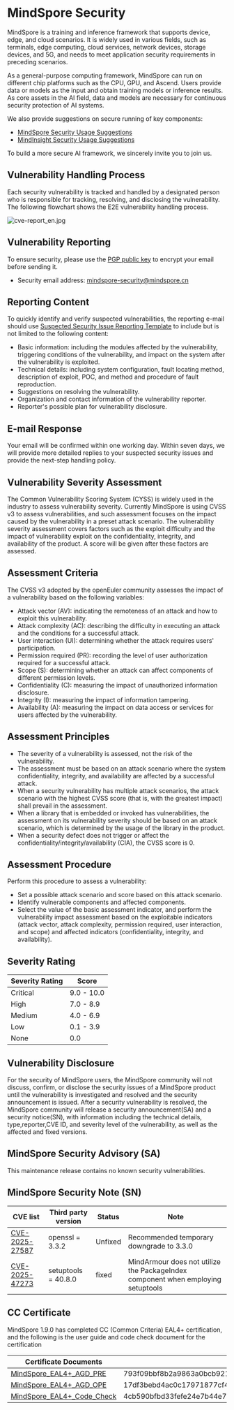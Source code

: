 # MindSpore Security

MindSpore is a training and inference framework that supports device, edge, and cloud scenarios. It is widely used in various fields, such as terminals, edge computing, cloud services, network devices, storage devices, and 5G, and needs to meet application security requirements in preceding scenarios.

As a general-purpose computing framework, MindSpore can run on different chip platforms such as the CPU, GPU, and Ascend. Users provide data or models as the input and obtain training models or inference results. As core assets in the AI field, data and models are necessary for continuous security protection of AI systems.

We also provide suggestions on secure running of key components:

+ [MindSpore Security Usage Suggestions](https://gitee.com/mindspore/mindspore/blob/master/SECURITY.md)
+ [MindInsight Security Usage Suggestions](https://gitee.com/mindspore/mindinsight/blob/master/SECURITY.md)

To build a more secure AI framework, we sincerely invite you to join us.

## Vulnerability Handling Process

Each security vulnerability is tracked and handled by a designated person  who is responsible for tracking, resolving, and disclosing the vulnerability. The following flowchart shows the E2E vulnerability handling process.

![cve-report_en.jpg](https://gitee.com/mindspore/community/raw/master/security/resource/cve-report_en.jpg)

## Vulnerability Reporting

To ensure security, please use the [PGP public key](https://gitee.com/mindspore/community/blob/master/security/public_key_securities.asc) to encrypt your email before sending it.

+ Security email address: mindspore-security@mindspore.cn

## Reporting Content

To quickly identify and verify suspected vulnerabilities, the reporting e-mail should use [Suspected Security Issue Reporting Template](https://gitee.com/mindspore/community/blob/master/security/template/report-template_en.md) to include but is not limited to the following content:

+ Basic information: including the modules affected by the vulnerability, triggering conditions of the vulnerability, and impact on the system after the vulnerability is exploited.
+ Technical details: including system configuration, fault locating method, description of exploit, POC, and method and procedure of fault reproduction.
+ Suggestions on resolving the vulnerability.
+ Organization and contact information of the vulnerability reporter.
+ Reporter's possible plan for vulnerability disclosure.

## E-mail Response

Your email will be confirmed within one working day. Within seven days, we will provide more detailed replies to your suspected security issues and provide the next-step handling policy.

## Vulnerability Severity Assessment

The Common Vulnerability Scoring System (CYSS) is widely used in the industry to assess vulnerability severity. Currently MindSpore is using CVSS v3 to assess vulnerabilities, and such assessment focuses on the impact caused by the vulnerability in a preset attack scenario. The vulnerability severity assessment covers factors such as the exploit difficulty and the impact of vulnerability exploit on the confidentiality, integrity, and availability of the product. A score will be given after these factors are assessed.

## Assessment Criteria

The CVSS v3 adopted by the openEuler community assesses the impact of a vulnerability based on the following variables:

+ Attack vector (AV): indicating the remoteness of an attack and how to exploit this vulnerability.
+ Attack complexity (AC): describing the difficulty in executing an attack and the conditions for a successful attack.
+ User interaction (UI): determining whether the attack requires users' participation.
+ Permission required (PR): recording the level of user authorization required for a successful attack.
+ Scope (S): determining whether an attack can affect components of different permission levels.
+ Confidentiality (C): measuring the impact of unauthorized information disclosure.
+ Integrity (I): measuring the impact of information tampering.
+ Availability (A): measuring the impact on data access or services for users affected by the vulnerability.

## Assessment Principles

+ The severity of a vulnerability is assessed, not the risk of the vulnerability.
+ The assessment must be based on an attack scenario where the system confidentiality, integrity, and availability are affected by a successful attack.
+ When a security vulnerability has multiple attack scenarios, the attack scenario with the highest CVSS score (that is, with the greatest impact) shall prevail in the assessment.
+ When a library that is embedded or invoked has vulnerabilities, the assessment on its vulnerability severity should be based on an attack scenario, which is determined by the usage of the library in the product.
+ When a security defect does not trigger or affect the confidentiality/integrity/availability (CIA), the CVSS score is 0.

## Assessment Procedure

Perform this procedure to assess a vulnerability:

+ Set a possible attack scenario and score based on this attack scenario.
+ Identify vulnerable components and affected components.
+ Select the value of the basic assessment indicator, and perform the vulnerability impact assessment based on the exploitable indicators (attack vector, attack complexity, permission required, user interaction, and scope) and affected indicators (confidentiality, integrity, and availability).

## Severity Rating

| Severity Rating | Score |
| ---   | ---     |
| Critical | 9.0 - 10.0 |
| High | 7.0 - 8.9 |
| Medium | 4.0 - 6.9 |
| Low | 0.1 - 3.9 |
| None | 0.0 |

## Vulnerability Disclosure

For the security of MindSpore users, the MindSpore community will not discuss, confirm, or disclose the security issues of a MindSpore product until the vulnerability is investigated and resolved and the security announcement is issued. After a security vulnerability is resolved, the MindSpore community will release a security announcement(SA) and a security notice(SN), with information including the technical details, type,reporter,CVE ID,  and severity level of the vulnerability, as well as the affected and fixed versions.

## MindSpore Security Advisory (SA)

This maintenance release contains no known security vulnerabilities.

## MindSpore Security Note (SN)

| CVE list | Third party version | Status | Note |
|  ----    | ----      | ---- | ----               |
| [CVE-2025-27587](https://nvd.nist.gov/vuln/detail/CVE-2025-27587) | openssl = 3.3.2 | Unfixed | Recommended temporary downgrade to 3.3.0 |
| [CVE-2025-47273](https://nvd.nist.gov/vuln/detail/CVE-2025-47273) | setuptools = 40.8.0 | fixed | MindArmour does not utilize the PackageIndex component when employing setuptools |

## CC Certificate

MindSpore 1.9.0 has completed CC (Common Criteria) EAL4+ certification, and the following is the user guide and code check document for the certification

| Certificate Documents                                                                                                               | Hash Value |
|-------------------------------------------------------------------------------------------------------------------------------------|------------|
| [MindSpore_EAL4+_AGD_PRE](https://mindspore-website.obs.cn-north-4.myhuaweicloud.com/pdf/r1.9/en/MindSpore_EAL4%2B_AGD_PRE.pdf)        | 793f09bbf8b2a9863a0bcb921962a50967005df4d2458871bcc90dc396ac8af7    |
| [MindSpore_EAL4+_AGD_OPE](https://mindspore-website.obs.cn-north-4.myhuaweicloud.com/pdf/r1.9/en/MindSpore_EAL4%2B_AGD_OPE.pdf)        | 17df3bebd4ac0c17971877cf4930b1cfd72965e5f0696bd07392156f424bb54c    |
| [MindSpore_EAL4+_Code_Check](https://mindspore-website.obs.cn-north-4.myhuaweicloud.com/pdf/r1.9/en/MindSpore_EAL4%2B_Code_Check.pdf) | 4cb590bfbd33fefe24e7b44e71d1a0bace362c3df940cdab343c096790b1172f    |

